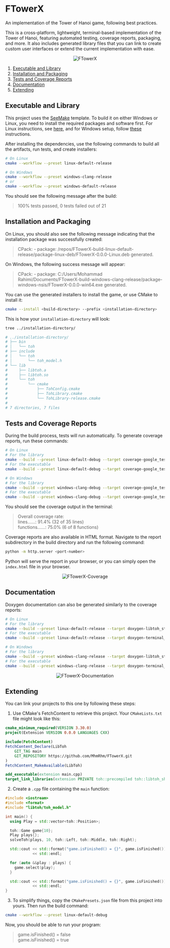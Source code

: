 # FTowerX

An implementation of the Tower of Hanoi game, following best practices.

This is a cross-platform, lightweight, terminal-based implementation of the Tower
of Hanoi, featuring automated testing, coverage reports, packaging, and more. It
also includes generated library files that you can link to create custom user
interfaces or extend the current implementation with ease.

<p align="center"><img src="https://github.com/user-attachments/assets/a526319b-3c7a-4442-8e88-ed85eb45a4d1" alt="FTowerX"></img></p>

1. [Executable and Library](#executable-and-library)
2. [Installation and Packaging](#installation-and-packaging)
3. [Tests and Coverage Reports](#tests-and-coverage-reports)
4. [Documentation](#documentation)
5. [Extending](#extending)

## Executable and Library

This project uses the [SeeMake](https://github.com/MhmRhm/SeeMake) template. To
build it on either Windows or Linux, you need to install the required packages
and software first. For Linux instructions, see
[here](https://github.com/MhmRhm/SeeMake?tab=readme-ov-file#setting-up-linux),
and for Windows setup, follow
[these](https://github.com/MhmRhm/SeeMake?tab=readme-ov-file#setting-up-windows)
instructions.

After installing the dependencies, use the following commands to build all the
artifacts, run tests, and create installers:

```bash
# On Linux
cmake --workflow --preset linux-default-release

# On Windows
cmake --workflow --preset windows-clang-release
# or
cmake --workflow --preset windows-default-release
```

You should see the following message after the build:

> 100% tests passed, 0 tests failed out of 21

## Installation and Packaging

On Linux, you should also see the following message indicating that the
installation package was successfully created:

> CPack: - package: /repos/FTowerX-build-linux-default-release/package-linux-deb/FTowerX-0.0.0-Linux.deb generated.

On Windows, the following success message will appear:

> CPack: - package: C:/Users/Mohammad Rahimi/Documents/FTowerX-build-windows-clang-release/package-windows-nsis/FTowerX-0.0.0-win64.exe generated.

You can use the generated installers to install the game, or use CMake to install
it:

```bash
cmake --install <build-directory> --prefix <installation-directory>
```

This is how your `installation-directory` will look:

```bash
tree ../installation-directory/

# ../installation-directory/
# ├── bin
# │   └── toh
# ├── include
# │   └── toh
# │       └── toh_model.h
# └── lib
#     ├── libtoh.a
#     ├── libtoh.so
#     └── toh
#         └── cmake
#             ├── TohConfig.cmake
#             ├── TohLibrary.cmake
#             └── TohLibrary-release.cmake
#
# 7 directories, 7 files
```

## Tests and Coverage Reports

During the build process, tests will run automatically. To generate coverage
reports, run these commands:

```bash
# On Linux
# For the library
cmake --build --preset linux-default-debug --target coverage-google_test_libtoh
# For the executable
cmake --build --preset linux-default-debug --target coverage-google_test_toh

# On Windows
# For the library
cmake --build --preset windows-clang-debug --target coverage-google_test_libtoh
# For the executable
cmake --build --preset windows-clang-debug --target coverage-google_test_toh
```

You should see the coverage output in the terminal:

> Overall coverage rate:  
lines......: 91.4% (32 of 35 lines)  
functions......: 75.0% (6 of 8 functions)  

Coverage reports are also available in HTML format. Navigate to the report
subdirectory in the build directory and run the following command:

```bash
python -m http.server <port-number>
```

Python will serve the report in your browser, or you can simply open the
`index.html` file in your browser.

<p align="center"><img src="https://i.postimg.cc/YC7PZ9z2/temp-Imagec-RDRIB.avif" alt="FTowerX-Coverage"></img></p>

## Documentation

Doxygen documentation can also be generated similarly to the coverage reports:

```bash
# On Linux
# For the library
cmake --build --preset linux-default-release --target doxygen-libtoh_static
# For the executable
cmake --build --preset linux-default-release --target doxygen-terminal_toh_static

# On Windows
# For the library
cmake --build --preset windows-clang-release --target doxygen-libtoh_static
# For the executable
cmake --build --preset windows-clang-release --target doxygen-terminal_toh_static
```

<p align="center"><img src="https://i.postimg.cc/15wTv66Y/temp-Image-Oivazx.avif" alt="FTowerX-Documentation"></img></p>

## Extending

You can link your projects to this one by following these steps:

1. Use CMake's FetchContent to retrieve this project. Your `CMakeLists.txt` file
might look like this:

```cmake
cmake_minimum_required(VERSION 3.30.0)
project(Extension VERSION 0.0.0 LANGUAGES CXX)

include(FetchContent)
FetchContent_Declare(LibToh
    GIT_TAG main
    GIT_REPOSITORY https://github.com/MhmRhm/FTowerX.git
)
FetchContent_MakeAvailable(LibToh)

add_executable(extension main.cpp)
target_link_libraries(extension PRIVATE toh::precompiled toh::libtoh_shared)
```

2. Create a `.cpp` file containing the `main` function:

```cpp
#include <iostream>
#include <format>
#include "libtoh/toh_model.h"

int main() {
  using Play = std::vector<toh::Position>;

  toh::Game game{10};
  Play plays{};
  solveToh(plays, 10, toh::Left, toh::Middle, toh::Right);

  std::cout << std::format("game.isFinished() = {}", game.isFinished())
            << std::endl;

  for (auto &&play : plays) {
    game.select(play);
  }

  std::cout << std::format("game.isFinished() = {}", game.isFinished())
            << std::endl;
}
```

3. To simplify things, copy the `CMakePresets.json` file from this project into
yours. Then run the build command:

```bash
cmake --workflow --preset linux-default-debug
```

Now, you should be able to run your program:

> game.isFinished() = false  
game.isFinished() = true
